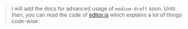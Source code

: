 > I will add the docs for advanced usage of `medium-draft` soon. Until then,
you can read the code of [editor.js](https://github.com/brijeshb42/medium-draft/blob/master/src/editor.js) which explains
a lot of things code-wise.

